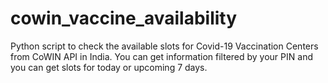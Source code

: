 # cowin_vaccine_availability
Python script to check the available slots for Covid-19 Vaccination Centers from CoWIN API in India. You can get information filtered by your PIN and you can get slots for today or upcoming 7 days. 
